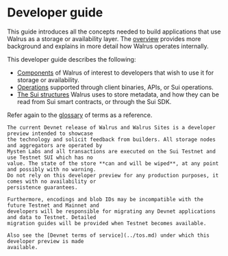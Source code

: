 # Developer guide

This guide introduces all the concepts needed to build applications that use Walrus as a storage
or availability layer. The [overview](../design/overview.md) provides more background and explains
in more detail how Walrus operates internally.

This developer guide describes the following:

- [Components](components.md) of Walrus of interest to developers that wish to use it for
  storage or availability.
- [Operations](dev-operations.md) supported through client binaries, APIs, or Sui operations.
- [The Sui structures](sui-struct.md) Walrus uses to store metadata, and how they can be read
  from Sui smart contracts, or through the Sui SDK.

Refer again to the [glossary](../glossary.md) of terms as a reference.

```admonish danger title="Disclaimer about the Walrus developer preview"
The current Devnet release of Walrus and Walrus Sites is a developer preview intended to showcase
the technology and solicit feedback from builders. All storage nodes and aggregators are operated by
Mysten Labs and all transactions are executed on the Sui Testnet and use Testnet SUI which has no
value. The state of the store **can and will be wiped**, at any point and possibly with no warning.
Do not rely on this developer preview for any production purposes, it comes with no availability or
persistence guarantees.

Furthermore, encodings and blob IDs may be incompatible with the future Testnet and Mainnet and
developers will be responsible for migrating any Devnet applications and data to Testnet. Detailed
migration guides will be provided when Testnet becomes available.

Also see the [Devnet terms of service](../tos.md) under which this developer preview is made
available.
```
